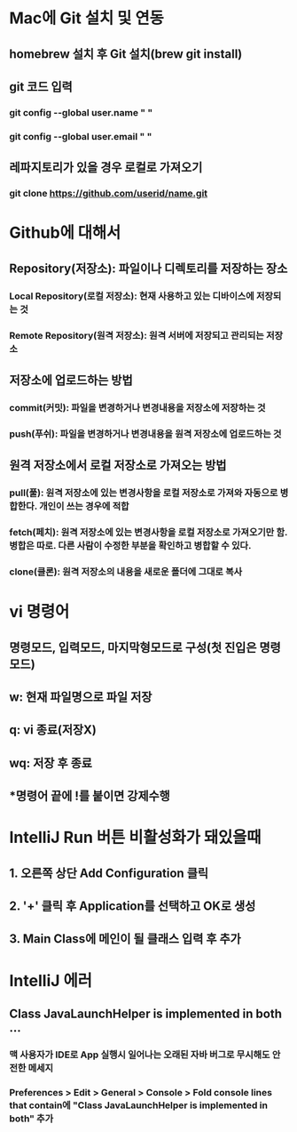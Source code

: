 # Mac에 Git 설치 및 연동
## homebrew 설치 후 Git 설치(brew git install)
## git 코드 입력
### git config --global user.name " "
### git config --global user.email " "
## 레파지토리가 있을 경우 로컬로 가져오기
### git clone https://github.com/userid/name.git

# Github에 대해서
## Repository(저장소): 파일이나 디렉토리를 저장하는 장소
### Local Repository(로컬 저장소): 현재 사용하고 있는 디바이스에 저장되는 것
### Remote Repository(원격 저장소): 원격 서버에 저장되고 관리되는 저장소
## 저장소에 업로드하는 방법
### commit(커밋): 파일을 변경하거나 변경내용을 저장소에 저장하는 것
### push(푸쉬): 파일을 변경하거나 변경내용을 원격 저장소에 업로드하는 것
## 원격 저장소에서 로컬 저장소로 가져오는 방법
### pull(풀): 원격 저장소에 있는 변경사항을 로컬 저장소로 가져와 자동으로 병합한다. 개인이 쓰는 경우에 적합
### fetch(페치): 원격 저장소에 있는 변경사항을 로컬 저장소로 가져오기만 함. 병합은 따로. 다른 사람이 수정한 부분을 확인하고 병합할 수 있다.
### clone(클론): 원격 저장소의 내용을 새로운 폴더에 그대로 복사

# vi 명령어
## 명령모드, 입력모드, 마지막형모드로 구성(첫 진입은 명령모드)
## w: 현재 파일명으로 파일 저장
## q: vi 종료(저장X)
## wq: 저장 후 종료
## *명령어 끝에 !를 붙이면 강제수행

# IntelliJ Run 버튼 비활성화가 돼있을때
## 1. 오른쪽 상단 Add Configuration 클릭
## 2. '+' 클릭 후 Application를 선택하고 OK로 생성
## 3. Main Class에 메인이 될 클래스 입력 후 추가

# IntelliJ 에러
## Class JavaLaunchHelper is implemented in both ... 
### 맥 사용자가 IDE로 App 실행시 일어나는 오래된 자바 버그로 무시해도 안전한 메세지
### Preferences > Edit > General > Console > Fold console lines that contain에 "Class JavaLaunchHelper is implemented in both" 추가
